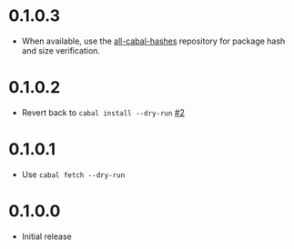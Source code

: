 # 0.1.0.3

* When available, use the [all-cabal-hashes](https://github.com/commercialhaskell/all-cabal-hashes) repository for package hash and size verification.

# 0.1.0.2

* Revert back to `cabal install --dry-run` [#2](https://github.com/fpco/stackage-install/issues/2)

# 0.1.0.1

* Use `cabal fetch --dry-run`

# 0.1.0.0

* Initial release
